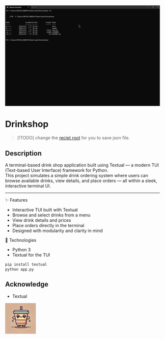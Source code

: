 <p align="center">
  <img src="image/demo.gif" width="800">
</p>

# Drinkshop  

 > [!TODO] change the [recipt root](https://github.com/tingchihc/Drinkshop/blob/9e1a20e8b5860d972af35289eb916df4e8bac286/app.py#L468) for you to save json file. 

## Description

A terminal-based drink shop application built using Textual — a modern TUI (Text-based User Interface) framework for Python.  
This project simulates a simple drink ordering system where users can browse available drinks, view details, and place orders — all within a sleek, interactive terminal UI.

---

✨ Features
- Interactive TUI built with Textual
- Browse and select drinks from a menu
- View drink details and prices
- Place orders directly in the terminal
- Designed with modularity and clarity in mind

🚀 Technologies
- Python 3
- Textual for the TUI

```
pip install textual
python app.py
```

## Acknowledge
- Textual

<img src="image/icon.webp" alt="Icon" width="100">
